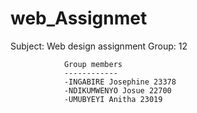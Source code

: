 # web_Assignmet

Subject: Web design assignment
Group: 12

                Group members
                ------------
                -INGABIRE Josephine 23378
                -NDIKUMWENYO Josue 22700
                -UMUBYEYI Anitha 23019
